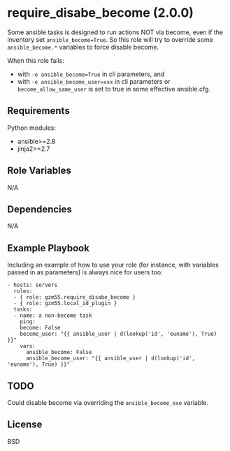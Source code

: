 require_disabe_become (2.0.0)
=================================

Some ansible tasks is designed to run actions NOT via become,
even if the inventory set `ansible_become=True`.
So this role will try to override some `ansible_become.*` variables to force disable become.

When this role fails:
- with `-e ansible_become=True` in cli parameters, and
- with `-e ansible_become_user=xxx` in cli parameters or `become_allow_same_user` is set to true in some effective ansible.cfg.

Requirements
------------

Python modules:
- ansible>=2.8
- jinja2>=2.7

Role Variables
--------------

N/A

Dependencies
------------

N/A

Example Playbook
----------------

Including an example of how to use your role (for instance, with variables passed in as parameters) is always nice for users too:

    - hosts: servers
      roles:
      - { role: gzm55.require_disabe_become }
      - { role: gzm55.local_id_plugin }
      tasks:
      - name: a non-become task
        ping:
        become: False
        become_user: "{{ ansible_user | d(lookup('id', 'euname'), True) }}"
        vars:
          ansible_become: False
          ansible_become_user: "{{ ansible_user | d(lookup('id', 'euname'), True) }}"

TODO
----

Could disable become via overriding the `ansible_become_exe` variable.

License
-------

BSD
